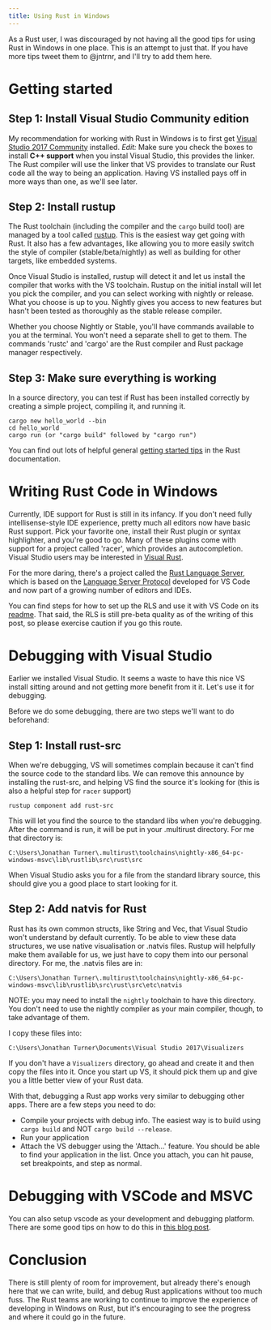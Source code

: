 ```yaml
---
title: Using Rust in Windows
---
```


As a Rust user, I was discouraged by not having all the good tips for using Rust in Windows in one place.  This is an attempt to just that.  If you have more tips tweet them to @jntrnr, and I'll try to add them here.

# Getting started

## Step 1: Install Visual Studio Community edition

My recommendation for working with Rust in Windows is to first get [Visual Studio 2017 Community](https://www.visualstudio.com/downloads/) installed.  *Edit:* Make sure you check the boxes to install **C++ support** when you instal Visual Studio, this provides the linker. The Rust compiler will use the linker that VS provides to translate our Rust code all the way to being an application.  Having VS installed pays off in more ways than one, as we'll see later.

## Step 2: Install rustup

The Rust toolchain (including the compiler and the `cargo` build tool) are managed by a tool called [rustup](https://rustup.rs/).  This is the easiest way get going with Rust.  It also has a few advantages, like allowing you to more easily switch the style of compiler (stable/beta/nightly) as well as building for other targets, like embedded systems.

Once Visual Studio is installed, rustup will detect it and let us install the compiler that works with the VS toolchain.  Rustup on the initial install will let you pick the compiler, and you can select working with nightly or release.  What you choose is up to you.  Nightly gives you access to new features but hasn't been tested as thoroughly as the stable release compiler.

Whether you choose Nightly or Stable, you'll have commands available to you at the terminal.  You won't need a separate shell to get to them.  The commands 'rustc' and 'cargo' are the Rust compiler and Rust package manager respectively. 

## Step 3: Make sure everything is working

In a source directory, you can test if Rust has been installed correctly by creating a simple project, compiling it, and running it.

```
cargo new hello_world --bin
cd hello_world
cargo run (or "cargo build" followed by "cargo run")
```

You can find out lots of helpful general [getting started tips](https://doc.rust-lang.org/book/getting-started.html) in the Rust documentation.

# Writing Rust Code in Windows

Currently, IDE support for Rust is still in its infancy.  If you don't need fully intellisense-style IDE experience, pretty much all editors now have basic Rust support.  Pick your favorite one, install their Rust plugin or syntax highlighter, and you're good to go.  Many of these plugins come with support for a project called 'racer', which provides an autocompletion.  Visual Studio users may be interested in [Visual Rust](https://marketplace.visualstudio.com/items?itemName=vosen.VisualRust).

For the more daring, there's a project called the [Rust Language Server](https://github.com/rust-lang-nursery/rls), which is based on the [Language Server Protocol](https://github.com/Microsoft/language-server-protocol/blob/master/protocol.md) developed for VS Code and now part of a growing number of editors and IDEs.

You can find steps for how to set up the RLS and use it with VS Code on its [readme](https://github.com/rust-lang-nursery/rls/blob/master/README.md).  That said, the RLS is still pre-beta quality as of the writing of this post, so please exercise caution if you go this route.

# Debugging with Visual Studio

Earlier we installed Visual Studio.  It seems a waste to have this nice VS install sitting around and not getting more benefit from it it.  Let's use it for debugging.

Before we do some debugging, there are two steps we'll want to do beforehand:

## Step 1: Install rust-src

When we're debugging, VS will sometimes complain because it can't find the source code to the standard libs.  We can remove this announce by installing the rust-src, and helping VS find the source it's looking for (this is also a helpful step for `racer` support)

```
rustup component add rust-src
```

This will let you find the source to the standard libs when you're debugging.  After the command is run, it will be put in your .multirust directory.  For me that directory is:

```
C:\Users\Jonathan Turner\.multirust\toolchains\nightly-x86_64-pc-windows-msvc\lib\rustlib\src\rust\src
```

When Visual Studio asks you for a file from the standard library source, this should give you a good place to start looking for it.

## Step 2: Add natvis for Rust

Rust has its own common structs, like String and Vec, that Visual Studio won't understand by default currently.  To be able to view these data structures, we use native visualisation or .natvis files.  Rustup will helpfully make them available for us, we just have to copy them into our personal directory.  For me, the .natvis files are in:

```
C:\Users\Jonathan Turner\.multirust\toolchains\nightly-x86_64-pc-windows-msvc\lib\rustlib\src\rust\src\etc\natvis
```

NOTE: you may need to install the `nightly` toolchain to have this directory.  You don't need to use the nightly compiler as your main compiler, though, to take advantage of them.

I copy these files into:

```
C:\Users\Jonathan Turner\Documents\Visual Studio 2017\Visualizers
```

If you don't have a `Visualizers` directory, go ahead and create it and then copy the files into it.  Once you start up VS, it should pick them up and give you a little better view of your Rust data.

With that, debugging a Rust app works very similar to debugging other apps.  There are a few steps you need to do:

* Compile your projects with debug info.  The easiest way is to build using `cargo build` and NOT `cargo build --release`.
* Run your application
* Attach the VS debugger using the 'Attach...' feature.  You should be able to find your application in the list.  Once you attach, you can hit pause, set breakpoints, and step as normal.

# Debugging with VSCode and MSVC

You can also setup vscode as your development and debugging platform.  There are some good tips on how to do this in [this blog post](https://www.brycevandyk.com/debug-rust-on-windows-with-visual-studio-code-and-the-msvc-debugger/).

# Conclusion

There is still plenty of room for improvement, but already there's enough here that we can write, build, and debug Rust applications without too much fuss.  The Rust teams are working to continue to improve the experience of developing in Windows on Rust, but it's encouraging to see the progress and where it could go in the future.
